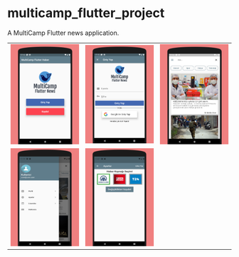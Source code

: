 # multicamp_flutter_project
 A MultiCamp Flutter news application.

<div style="text-align: center">
 <table>
 <tr>
  <td style="text-align: center">
    <img src="https://raw.githubusercontent.com/recepbasturk/please/master/screenshot_1.png" width="300"/>
  </td>
  <td style="text-align: center">
    <img src="https://raw.githubusercontent.com/recepbasturk/please/master/screenshot_2.png" width="300"/>
  </td>
  <td style="text-align: center">
    <img src="https://raw.githubusercontent.com/recepbasturk/please/master/screenshot_3.png" width="300"/>
  </td>
 </tr>
 <tr>
  <td style="text-align: center">
    <img src="https://raw.githubusercontent.com/recepbasturk/please/master/screenshot_4.png" width="300"/>
  </td>
  <td style="text-align: center">
    <img src="https://raw.githubusercontent.com/recepbasturk/please/master/screenshot_5.png" width="300"/>
   </td>
 </tr>
 </table>
</div>
